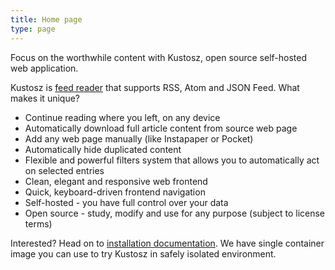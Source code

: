 ```yaml
---
title: Home page
type: page
---
```


Focus on the worthwhile content with Kustosz, open source self-hosted web application.

Kustosz is [feed reader](https://en.wikipedia.org/wiki/News_aggregator) that supports RSS, Atom and JSON Feed. What makes it unique?

* Continue reading where you left, on any device
* Automatically download full article content from source web page
* Add any web page manually (like Instapaper or Pocket)
* Automatically hide duplicated content
* Flexible and powerful filters system that allows you to automatically act on selected entries
* Clean, elegant and responsive web frontend
* Quick, keyboard-driven frontend navigation
* Self-hosted - you have full control over your data
* Open source - study, modify and use for any purpose (subject to license terms)

Interested? Head on to [installation documentation](https://docs.kustosz.org/en/stable/installation.html). We have single container image you can use to try Kustosz in safely isolated environment.
